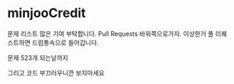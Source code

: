 # minjooCredit
문재 리스트 많은 기여 부탁합니다. Pull Requests 바위쪽으로가자.
이상한거 풀 리퀘스트하면 드럼통속으로 들어갑니다.

문재 523개 되는날까지


그리고 코드 부끄러우니깐 보지마세요
